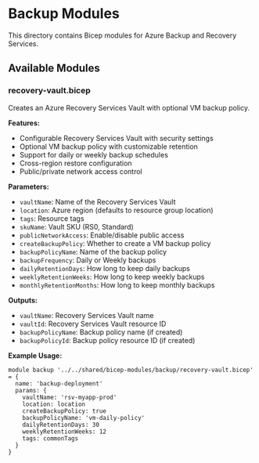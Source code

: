 # Backup Modules

This directory contains Bicep modules for Azure Backup and Recovery Services.

## Available Modules

### recovery-vault.bicep
Creates an Azure Recovery Services Vault with optional VM backup policy.

**Features:**
- Configurable Recovery Services Vault with security settings
- Optional VM backup policy with customizable retention
- Support for daily or weekly backup schedules
- Cross-region restore configuration
- Public/private network access control

**Parameters:**
- `vaultName`: Name of the Recovery Services Vault
- `location`: Azure region (defaults to resource group location)
- `tags`: Resource tags
- `skuName`: Vault SKU (RS0, Standard)
- `publicNetworkAccess`: Enable/disable public access
- `createBackupPolicy`: Whether to create a VM backup policy
- `backupPolicyName`: Name of the backup policy
- `backupFrequency`: Daily or Weekly backups
- `dailyRetentionDays`: How long to keep daily backups
- `weeklyRetentionWeeks`: How long to keep weekly backups
- `monthlyRetentionMonths`: How long to keep monthly backups

**Outputs:**
- `vaultName`: Recovery Services Vault name
- `vaultId`: Recovery Services Vault resource ID
- `backupPolicyName`: Backup policy name (if created)
- `backupPolicyId`: Backup policy resource ID (if created)

**Example Usage:**
```bicep
module backup '../../shared/bicep-modules/backup/recovery-vault.bicep' = {
  name: 'backup-deployment'
  params: {
    vaultName: 'rsv-myapp-prod'
    location: location
    createBackupPolicy: true
    backupPolicyName: 'vm-daily-policy'
    dailyRetentionDays: 30
    weeklyRetentionWeeks: 12
    tags: commonTags
  }
}
```
